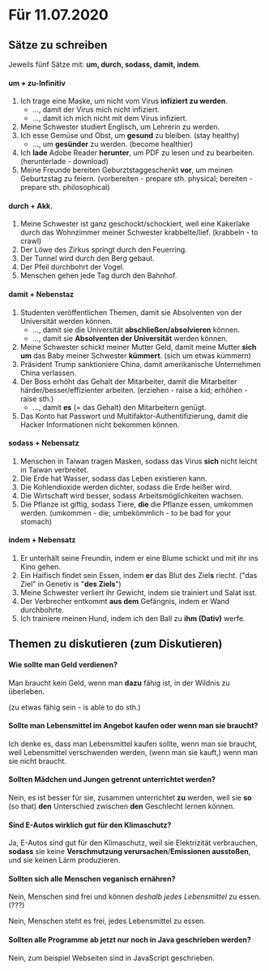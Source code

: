 # Für 11.07.2020

## Sätze zu schreiben

Jeweils fünf Sätze mit: **um, durch, sodass, damit, indem**.

#### um + zu-Infinitiv

1. Ich trage eine Maske, um nicht vom Virus **infiziert zu werden**.
   * ..., damit der Virus mich nicht infiziert.
   * ..., damit ich mich nicht mit dem Virus infiziert.
2. Meine Schwester studiert Englisch, um Lehrerin zu werden.
3. Ich esse Gemüse und Obst, um **gesund** zu bleiben. \(stay healthy\)
   * ..., um **gesünder** zu werden. \(become healthier\)
4. Ich **lade** Adobe Reader **herunter**, um PDF zu lesen und zu bearbeiten. \(herunterlade - download\)
5. Meine Freunde bereiten Geburztstaggeschenkt **vor**, um meinen Geburtzstag zu feiern. \(vorbereiten - prepare sth. physical; bereiten - prepare sth. philosophical\)

#### durch + Akk.

1. Meine Schwester ist ganz geschockt/schockiert, weil eine Kakerlake durch das Wohnzimmer meiner Schwester krabbelte/lief. \(krabbeln - to crawl\)
2. Der Löwe des Zirkus springt durch den Feuerring.
3. Der Tunnel wird durch den Berg gebaut.
4. Der Pfeil durchbohrt der Vogel.
5. Menschen gehen jede Tag durch den Bahnhof.

#### damit + Nebenstaz

1. Studenten veröffentlichen Themen, damit sie Absolventen von der Universität werden können.
   * ..., damit sie die Universität **abschließen/absolvieren** können.
   * ..., damit sie **Absolventen der Universität** werden können.
2. Meine Schwester schickt meiner Mutter Geld, damit meine Mutter **sich um** das Baby meiner Schwester **kümmert**. \(sich um etwas kümmern\)
3. Präsident Trump sanktioniere China, damit amerikanische Unternehmen China verlassen.
4. Der Boss erhöht das Gehalt der Mitarbeiter, damit die Mitarbeiter härder/besser/effizienter arbeiten. \(erziehen - raise a kid; erhöhen - raise sth.\)
   * ..., damit **es** \(= das Gehalt\) den Mitarbeitern genügt.
5. Das Konto hat Passwort und Multifaktor-Authentifizierung, damit die Hacker Informationen nicht bekommen können.

#### sodass + Nebensatz

1. Menschen in Taiwan tragen Masken, sodass das Virus **sich** nicht leicht in Taiwan verbreitet.
2. Die Erde hat Wasser, sodass das Leben existieren kann.
3. Die Kohlendioxide werden dichter, sodass die Erde heißer wird.
4. Die Wirtschaft wird besser, sodass Arbeitsmöglichkeiten wachsen.
5. Die Pflanze ist giftig, sodass Tiere, **die** die Pflanze essen, umkommen werden. \(umkommen - die; umbekömmlich - to be bad for your stomach\)

#### indem + Nebensatz

1. Er unterhält seine Freundin, indem er eine Blume schickt und mit ihr ins Kino gehen.
2. Ein Haifisch findet sein Essen, indem **er** das Blut des Ziel**s** riecht. \("das Ziel" in Genetiv is "**des Ziels**"\)
3. Meine Schwester verliert ihr Gewicht, indem sie trainiert und Salat isst.
4. Der Verbrecher entkommt **aus dem** Gefängnis, indem er Wand durchbohrte.
5. Ich trainiere meinen Hund, indem ich den Ball zu **ihm \(Dativ\)** werfe.

## Themen zu diskutieren \(zum Diskutieren\)

#### Wie sollte man Geld verdienen?

Man braucht kein Geld, wenn man **dazu** fähig ist, in der Wildnis zu überleben.

\(zu etwas fähig sein - is able to do sth.\)

#### Sollte man Lebensmittel im Angebot kaufen oder wenn man sie braucht?

Ich denke es, dass man Lebensmittel kaufen sollte, wenn man sie braucht, weil Lebensmittel verschwenden werden, \(wenn man sie kauft,\) wenn man sie nicht braucht.

#### Sollten Mädchen und Jungen getrennt unterrichtet werden?

Nein, es ist besser für sie, zusammen unterrichtet **zu** werden, weil sie **so**  \(so that\) **den** Unterschied zwischen **den** Geschlecht lernen können.

#### Sind E-Autos wirklich gut für den Klimaschutz?

Ja, E-Autos sind gut für den Klimaschutz, weil sie Elektrizität verbrauchen, **sodass** sie keine **Verschmutzung verursachen**/**Emissionen ausstoßen**, und sie keinen Lärm produzieren.

#### Sollten sich alle Menschen veganisch ernähren?

Nein, Menschen sind frei und können _deshalb jedes Lebensmittel_ zu essen. \(???\)

Nein, Menschen steht es frei, jedes Lebensmittel zu essen.

#### Sollten alle Programme ab jetzt nur noch in Java geschrieben werden?

Nein, zum beispiel Webseiten sind in JavaScript geschrieben.

